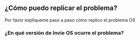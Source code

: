 ## ¿Cómo puedo replicar el problema?
Por favor explíqueme paso a paso cómo replico el problema OS
### ¿En qué versión de Invie OS ocurre el problema?

